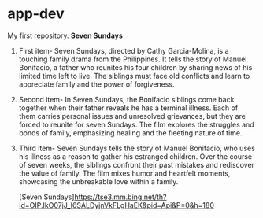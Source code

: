# app-dev
My first repository.
**Seven Sundays**
1. First item- Seven Sundays, directed by Cathy Garcia-Molina, is a touching family drama from the Philippines. It tells the story of Manuel Bonifacio, a father who reunites his four children by sharing news of his limited time left to live. The siblings must face old conflicts and learn to appreciate family and the power of forgiveness.
   
2. Second item- In Seven Sundays, the Bonifacio siblings come back together when their father reveals he has a terminal illness. Each of them carries personal issues and unresolved grievances, but they are forced to reunite for seven Sundays. The film explores the struggles and bonds of family, emphasizing healing and the fleeting nature of time.
   
3. Third item- Seven Sundays tells the story of Manuel Bonifacio, who uses his illness as a reason to gather his estranged children. Over the course of seven weeks, the siblings confront their past mistakes and rediscover the value of family. The film mixes humor and heartfelt moments, showcasing the unbreakable love within a family.
   
      [Seven Sundays]https://tse3.mm.bing.net/th?id=OIP.IkO07jJ_I6SALDyjnVkFLgHaEK&pid=Api&P=0&h=180
